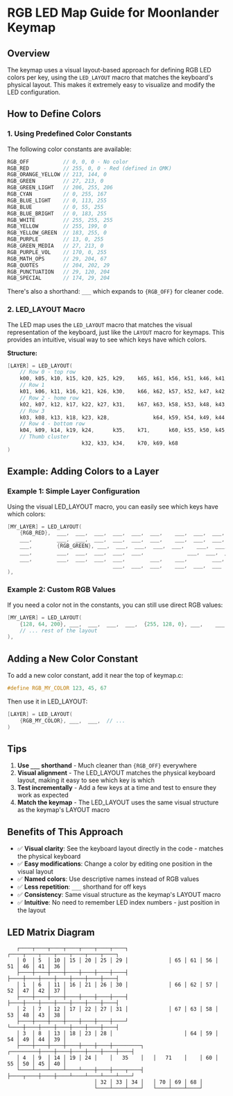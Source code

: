 # RGB LED Map Guide for Moonlander Keymap

## Overview

The keymap uses a visual layout-based approach for defining RGB LED colors per key, using the `LED_LAYOUT` macro that matches the keyboard's physical layout. This makes it extremely easy to visualize and modify the LED configuration.

## How to Define Colors

### 1. Using Predefined Color Constants

The following color constants are available:

```c
RGB_OFF           // 0, 0, 0 - No color
RGB_RED           // 255, 0, 0 - Red (defined in QMK)
RGB_ORANGE_YELLOW // 213, 144, 0
RGB_GREEN         // 27, 213, 0
RGB_GREEN_LIGHT   // 206, 255, 206
RGB_CYAN          // 0, 255, 167
RGB_BLUE_LIGHT    // 0, 113, 255
RGB_BLUE          // 0, 55, 255
RGB_BLUE_BRIGHT   // 0, 183, 255
RGB_WHITE         // 255, 255, 255
RGB_YELLOW        // 255, 199, 0
RGB_YELLOW_GREEN  // 183, 255, 0
RGB_PURPLE        // 13, 0, 255
RGB_GREEN_MEDIA   // 27, 213, 0
RGB_PURPLE_VOL    // 170, 0, 255
RGB_MATH_OPS      // 29, 204, 67
RGB_QUOTES        // 204, 202, 29
RGB_PUNCTUATION   // 29, 120, 204
RGB_SPECIAL       // 174, 29, 204
```

There's also a shorthand: `___` which expands to `{RGB_OFF}` for cleaner code.

### 2. LED_LAYOUT Macro

The LED map uses the `LED_LAYOUT` macro that matches the visual representation of the keyboard, just like the `LAYOUT` macro for keymaps. This provides an intuitive, visual way to see which keys have which colors.

**Structure:**
```c
[LAYER] = LED_LAYOUT(
    // Row 0 - top row
    k00, k05, k10, k15, k20, k25, k29,    k65, k61, k56, k51, k46, k41, k36,
    // Row 1
    k01, k06, k11, k16, k21, k26, k30,    k66, k62, k57, k52, k47, k42, k37,
    // Row 2 - home row
    k02, k07, k12, k17, k22, k27, k31,    k67, k63, k58, k53, k48, k43, k38,
    // Row 3
    k03, k08, k13, k18, k23, k28,              k64, k59, k54, k49, k44, k39,
    // Row 4 - bottom row
    k04, k09, k14, k19, k24,      k35,    k71,      k60, k55, k50, k45, k40,
    // Thumb cluster
                        k32, k33, k34,    k70, k69, k68
)
```

## Example: Adding Colors to a Layer

### Example 1: Simple Layer Configuration

Using the visual LED_LAYOUT macro, you can easily see which keys have which colors:

```c
[MY_LAYER] = LED_LAYOUT(
    {RGB_RED},  ___,  ___,  ___,  ___,  ___,  ___,    ___,  ___,  ___,  ___,  ___,  ___,  {RGB_BLUE},
    ___,        ___,  ___,  ___,  ___,  ___,  ___,    ___,  ___,  ___,  ___,  ___,  ___,  ___,
    ___,        {RGB_GREEN}, ___,  ___,  ___,  ___,  ___,    ___,  ___,  ___,  ___,  ___,  {RGB_GREEN}, ___,
    ___,        ___,  ___,  ___,  ___,  ___,              ___,  ___,  ___,  ___,  ___,  ___,
    ___,        ___,  ___,  ___,  ___,        ___,    ___,        ___,  ___,  ___,  ___,  ___,
                                  ___,  ___,  ___,    ___,  ___,  ___
),
```

### Example 2: Custom RGB Values

If you need a color not in the constants, you can still use direct RGB values:

```c
[MY_LAYER] = LED_LAYOUT(
    {128, 64, 200}, ___,  ___,  ___,  ___,  {255, 128, 0}, ___,    ___,  ___,  ___,  ___,  ___,  ___,  ___,
    // ... rest of the layout
),
```

## Adding a New Color Constant

To add a new color constant, add it near the top of keymap.c:

```c
#define RGB_MY_COLOR 123, 45, 67
```

Then use it in LED_LAYOUT:

```c
[LAYER] = LED_LAYOUT(
    {RGB_MY_COLOR}, ___,  ___,  // ...
)
```

## Tips

1. **Use `___` shorthand** - Much cleaner than `{RGB_OFF}` everywhere
2. **Visual alignment** - The LED_LAYOUT matches the physical keyboard layout, making it easy to see which key is which
3. **Test incrementally** - Add a few keys at a time and test to ensure they work as expected
4. **Match the keymap** - The LED_LAYOUT uses the same visual structure as the keymap's LAYOUT macro

## Benefits of This Approach

- ✅ **Visual clarity**: See the keyboard layout directly in the code - matches the physical keyboard
- ✅ **Easy modifications**: Change a color by editing one position in the visual layout
- ✅ **Named colors**: Use descriptive names instead of RGB values
- ✅ **Less repetition**: `___` shorthand for off keys
- ✅ **Consistency**: Same visual structure as the keymap's LAYOUT macro
- ✅ **Intuitive**: No need to remember LED index numbers - just position in the layout

## LED Matrix Diagram

```
   ┌────┬────┬────┬────┬────┬────┬────┐             ┌────┬────┬────┬────┬────┬────┬────┐
   │ 0  │ 5  │ 10 │ 15 │ 20 │ 25 │ 29 │             │ 65 │ 61 │ 56 │ 51 │ 46 │ 41 │ 36 │
   ├────┼────┼────┼────┼────┼────┼────┤             ├────┼────┼────┼────┼────┼────┼────┤
   │ 1  │ 6  │ 11 │ 16 │ 21 │ 26 │ 30 │             │ 66 │ 62 │ 57 │ 52 │ 47 │ 42 │ 37 │
   ├────┼────┼────┼────┼────┼────┼────┤             ├────┼────┼────┼────┼────┼────┼────┤
   │ 2  │ 7  │ 12 │ 17 │ 22 │ 27 │ 31 │             │ 67 │ 63 │ 58 │ 53 │ 48 │ 43 │ 38 │
   ├────┼────┼────┼────┼────┼────┼────┘             └────┼────┼────┼────┼────┼────┼────┤
   │ 3  │ 8  │ 13 │ 18 │ 23 │ 28 │                       │ 64 │ 59 │ 54 │ 49 │ 44 │ 39 │
   ├────┼────┼────┼────┼────┼────┼─────────┐   ┌─────────┼────┼────┼────┼────┼────┼────┤
   │ 4  │ 9  │ 14 │ 19 │ 24 │    │   35    │   │   71    │    │ 60 │ 55 │ 50 │ 45 │ 40 │
   └────┴────┴────┴────┴────┼────┼────┬────┤   ├────┬────┼────┼────┴────┴────┴────┴────┘
                            │ 32 │ 33 │ 34 │   │ 70 │ 69 │ 68 │
                            └────┴────┴────┘   └────┴────┴────┘
```
